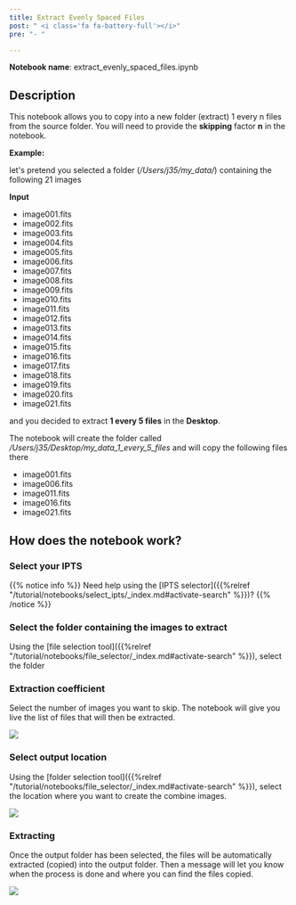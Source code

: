 ```yaml
---
title: Extract Evenly Spaced Files
post: " <i class='fa fa-battery-full'></i>"
pre: "- "

---
```


**Notebook name**: extract_evenly_spaced_files.ipynb

## Description

This notebook allows you to copy into a new folder (extract) 1 every n files from the source folder. You
will need to provide the **skipping** factor **n** in the notebook.

**Example:**

let's pretend you selected a folder (*/Users/j35/my_data/*) containing the following 21 images

**Input**

 * image001.fits      
 * image002.fits
 * image003.fits
 * image004.fits
 * image005.fits
 * image006.fits
 * image007.fits
 * image008.fits
 * image009.fits
 * image010.fits      
 * image011.fits
 * image012.fits
 * image013.fits
 * image014.fits
 * image015.fits
 * image016.fits
 * image017.fits
 * image018.fits
 * image019.fits
 * image020.fits
 * image021.fits

and you decided to extract **1 every 5 files** in the **Desktop**. 

The notebook will create the folder called */Users/j35/Desktop/my_data_1_every_5_files* and will copy the following
files there

 * image001.fits      
 * image006.fits
 * image011.fits
 * image016.fits
 * image021.fits

## How does the notebook work?

### Select your IPTS

{{% notice info %}}
Need help using the [IPTS selector]({{%relref "/tutorial/notebooks/select_ipts/_index.md#activate-search" %}})?
{{% /notice %}}

### Select the folder containing the images to extract

Using the [file selection tool]({{%relref "/tutorial/notebooks/file_selector/_index.md#activate-search" %}}), select 
the folder

### Extraction coefficient

Select the number of images you want to skip. The notebook will give you live the list of files that will then be
extracted.

<img src='/tutorial/notebooks/extract_evenly_spaced_files/images/extraction_method.png' />

### Select output location

Using the [folder selection tool]({{%relref "/tutorial/notebooks/file_selector/_index.md#activate-search" %}}), select 
the location where you want to create the combine images.

<img src='/tutorial/notebooks/extract_evenly_spaced_files/images/select_output_folder.png' />

### Extracting

Once the output folder has been selected, the files will be automatically extracted (copied) into the output folder.
Then a message will let you know when the process is done and where you can find the files copied.

<img src='/tutorial/notebooks/extract_evenly_spaced_files/images/result_of_notebook.png' />


